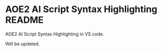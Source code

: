 # AOE2 AI Script Syntax Highlighting README

AOE2 AI Script Syntax Highlighting in VS code. 

Will be updated.
